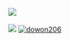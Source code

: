 <img src="https://github-readme-stats.vercel.app/api/top-langs/?username=II-DW&layout=compact"><br><br>
<img src="https://github-readme-stats.vercel.app/api?username=II-DW&show_icons=true">
[![dowon206](http://mazassumnida.wtf/api/v2/generate_badge?boj=dowon206)](https://solved.ac/dowon206)
